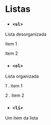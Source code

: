# Listas

- ### ```<ul>```

Lista desorganizada

item 1

item 2

- ### ```<ol>```

Lista organizada

1 . item 1

2 . item 2 

- ### ```<li>```

Um item da lista